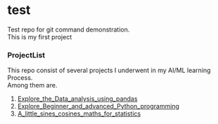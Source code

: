 # test
Test repo for git command demonstration.  
This is my first project
### ProjectList
This repo consist of several projects I underwent in my AI/ML learning Process.  
Among them are.  
1. [Explore_the_Data_analysis_using_pandas](https://github.com/Ayomide906/test/tree/main/Data_analysis_pandas)
2. [Explore_Beginner_and_advanced_Python_programming](https://github.com/Ayomide906/test/tree/main/PythonProject1)
3. [A_little_sines_cosines_maths_for_statistics](https://github.com/Ayomide906/test/tree/main/maths_stats)